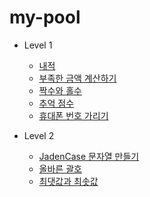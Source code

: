 # my-pool

- Level 1 
  - [내적](https://github.com/jongjin1010/my-pool/blob/master/Level1/%EB%82%B4%EC%A0%81.js)
  - [부족한 금액 계산하기](https://github.com/jongjin1010/my-pool/blob/master/Level1/%EB%B6%80%EC%A1%B1%ED%95%9C%20%EA%B8%88%EC%95%A1%20%EA%B3%84%EC%82%B0%ED%95%98%EA%B8%B0.js)
  - [짝수와 홀수](https://github.com/jongjin1010/my-pool/blob/master/Level1/%EC%A7%9D%EC%88%98%EC%99%80%20%ED%99%80%EC%88%98.js)
  - [추억 점수](https://github.com/jongjin1010/my-pool/blob/master/Level1/%EC%B6%94%EC%96%B5%EC%A0%90%EC%88%98.js)
  - [휴대폰 번호 가리기](https://github.com/jongjin1010/my-pool/blob/master/Level1/%ED%95%B8%EB%93%9C%ED%8F%B0%20%EB%B2%88%ED%98%B8%20%EA%B0%80%EB%A6%AC%EA%B8%B0.js)

- Level 2
  - [JadenCase 문자열 만들기](https://github.com/jongjin1010/my-pool/blob/master/Level2/JadenCase%20%EB%AC%B8%EC%9E%90%EC%97%B4%20%EB%A7%8C%EB%93%A4%EA%B8%B0.js)
  - [올바른 괄호](https://github.com/jongjin1010/my-pool/blob/master/Level2/%EC%98%AC%EB%B0%94%EB%A5%B8%20%EA%B4%84%ED%98%B8.js)
  - [최댓값과 최솟값](https://github.com/jongjin1010/my-pool/blob/master/Level2/%EC%B5%9C%EB%8C%93%EA%B0%92%EA%B3%BC%20%EC%B5%9C%EC%86%9F%EA%B0%92.js)
